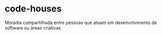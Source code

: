 # code-houses
Moradia compartilhada entre pessoas que atuam em desenvolvimento de software ou áreas criativas
